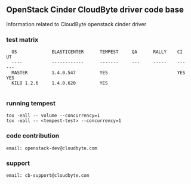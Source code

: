 ## OpenStack Cinder CloudByte driver code base

Information related to CloudByte openstack cinder driver

### test matrix
```
  OS             ELASTICENTER      TEMPEST     QA      RALLY    CI    UT
  ----           ------------      -------     ---     -----    ---   ---
  MASTER         1.4.0.547         YES                          YES   YES
  KILO 1.2.6     1.4.0.620         YES       
  
```


### running tempest
```
tox -eall -- volume --concurrency=1
tox -eall -- <tempest-test> --concurrency=1
```

### code contribution 
```
email: openstack-dev@cloudbyte.com
```

### support
```
email: cb-support@cloudbyte.com
```
